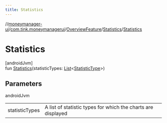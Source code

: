 ```yaml
---
title: Statistics
---
```

//[moneymanager-ui](../../../../index.html)/[com.tink.moneymanagerui](../../index.html)/[OverviewFeature](../index.html)/[Statistics](index.html)/[Statistics](-statistics.html)



# Statistics



[androidJvm]\
fun [Statistics](-statistics.html)(statisticTypes: [List](https://kotlinlang.org/api/latest/jvm/stdlib/kotlin.collections/-list/index.html)&lt;[StatisticType](../../-statistic-type/index.html)&gt;)



## Parameters


androidJvm

| | |
|---|---|
| statisticTypes | A list of statistic types for which the charts are displayed |




